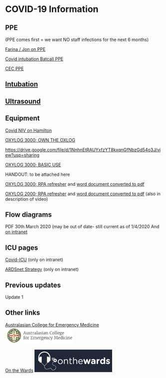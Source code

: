 # COVID-19 Information

## PPE

(PPE comes first = we want NO staff infections for the next 6 months)

[Farina / Jon on PPE](https://youtu.be/pXlwkuETwwc)

[Covid intubation Batcall PPE](https://youtu.be/c5D7ySI-HTM)

[CEC PPE](http://cec.health.nsw.gov.au/keep-patients-safe/Coronavirus-COVID-19/standard-and-transmission-based-precautions-including-ppe)

## [Intubation](https://youtu.be/ELdEJ4ZutB8)

## [Ultrasound](https://www.criticalcare-sonography.com/2020/03/18/features-of-lung-ultrasound-of-covid-19/)

## Equipment

[Covid NIV on Hamilton](https://youtu.be/-M0KCggp1Lw)

[OXYLOG 3000; OWN THE OXLOG](https://youtu.be/7kRf2VGG3Fo)

https://drive.google.com/file/d/1NnhnEtRAUYxfzYT8kxqnGfNbzGd54o3J/view?usp=sharing

[OXYLOG 3000; BASIC USE](https://youtu.be/AVev0DYYWQ4)

HANDOUT: to be attached here

[OXYLOG 3000; RPA refresher](https://youtu.be/JZ4vUvxuQvQ)
and [word document converted to pdf](https://drive.google.com/open?id=13nbh2IgHZCTD3GOoij2BmAAAbuwsHbPt)

[OXYLOG 2000; RPA refresher](https://youtu.be/pSSZ5xUP-R0)
and [word document converted to pdf](https://drive.google.com/file/d/1rYq6sNUzpQOkymMuwkb5ntMJ85JJetGg/view?usp=sharing)
(also in description of video)

## Flow diagrams

PDF 30th March 2020 (may be out of date- still current as of 1/4/2020
And [on intranet](http://slhd-intranet.sswahs.nsw.gov.au/RPA/ICS/covid_triage.html)

## ICU pages 

[Covid-ICU](http://slhd-intranet.sswahs.nsw.gov.au/RPA/ICS/covid.html)
(only on intranet)

[ARDSnet Strategy](http://slhd-intranet.sswahs.nsw.gov.au/RPA/ICS/protocols_tool_ventilationARDSnet.html)
(only on intranet)

## Previous updates

Update 1

## Other links


[Australasian College for Emergency Medicine](https://acem.org.au/COVID-19)
![Australasian College for Emergency Medicine](images/acem.png)

[On the Wards](https://onthewards.org/onthepods/)
![On the Wards](images/onthewards.png)

